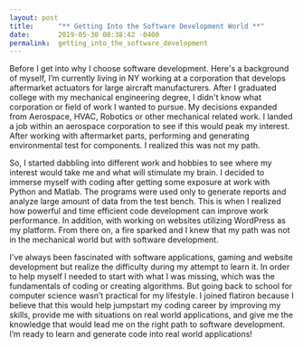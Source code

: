 ```yaml
---
layout: post
title:      "** Getting Into the Software Development World **"
date:       2019-05-30 08:38:42 -0400
permalink:  getting_into_the_software_development
---
```



Before I get into why I choose software development. Here's a background of myself, I’m currently living in NY working at a corporation that develops aftermarket actuators for large aircraft manufacturers. After I graduated college with my mechanical engineering degree, I didn't know what corporation or field of work I wanted to pursue. My decisions expanded from Aerospace, HVAC, Robotics or other mechanical related work.  I landed a job within an aerospace corporation to see if this would peak my interest.  After working with aftermarket parts, performing and generating environmental test for components. I realized this was not my path. 

So, I started dabbling into different work and hobbies to see where my interest would take me and what will stimulate my brain. I decided to immerse myself with coding after getting some exposure at work with Python and Matlab. The programs were used only to generate reports and analyze large amount of data from the test bench. This is when I realized how powerful and time efficient code development can improve work performance. In addition, with working on websites utilizing WordPress as my platform.  From there on, a fire sparked and I knew that my path was not in the mechanical world but with software development. 

I've always been fascinated with software applications, gaming and website development but realize the difficulty during my attempt to learn it. In order to help myself I needed to start with what I was missing, which was the fundamentals of coding or creating algorithms. But going back to school for computer science wasn’t practical for my lifestyle. I joined flatiron because I believe that this would help jumpstart my coding career by improving my skills, provide me with situations on real world applications, and give me the knowledge that would lead me on the right path to software development.  I’m ready to learn and generate code into real world applications!  

